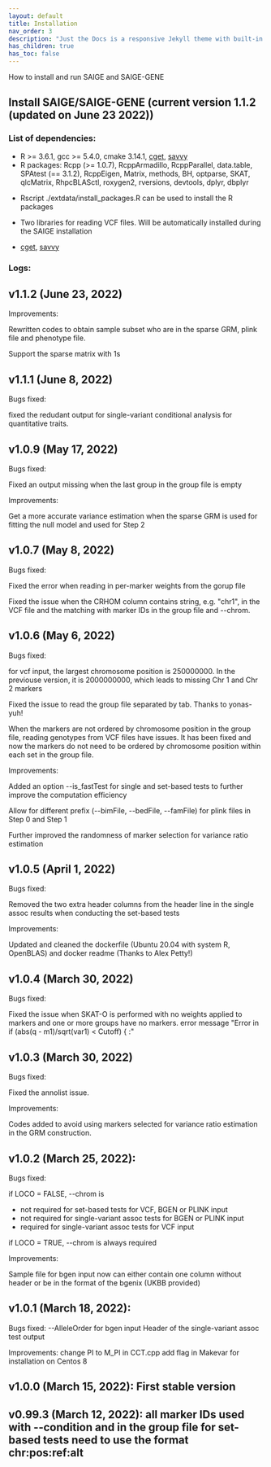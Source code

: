 ```yaml
---
layout: default
title: Installation
nav_order: 3
description: "Just the Docs is a responsive Jekyll theme with built-in search that is easily customizable and hosted on GitHub Pages."
has_children: true
has_toc: false
---
```


How to install and run SAIGE and SAIGE-GENE


## Install SAIGE/SAIGE-GENE (current version 1.1.2 (updated on June 23 2022))

### List of dependencies:

* R >= 3.6.1, gcc >= 5.4.0, cmake 3.14.1, [cget](https://cget.readthedocs.io/en/latest/src/intro.html#installing-cget), [savvy](https://github.com/statgen/savvy)
* R packages: Rcpp (>= 1.0.7), RcppArmadillo, RcppParallel, data.table, SPAtest (== 3.1.2),
        RcppEigen, Matrix, methods, BH, optparse, SKAT, qlcMatrix, RhpcBLASctl, roxygen2, rversions, devtools, dplyr, dbplyr
-  Rscript ./extdata/install_packages.R can be used to install the R packages

* Two libraries for reading VCF files. Will be automatically installed during the SAIGE installation
-  [cget](https://cget.readthedocs.io/en/latest/src/intro.html#installing-cget), [savvy](https://github.com/statgen/savvy)

### Logs:


## v1.1.2 (June 23, 2022)
Improvements:

Rewritten codes to obtain sample subset who are in the sparse GRM, plink file and phenotype file. 

Support the sparse matrix with 1s

## v1.1.1 (June 8, 2022)

Bugs fixed:

fixed the redudant output for single-variant conditional analysis for quantitative traits.


## v1.0.9 (May 17, 2022)

Bugs fixed:

Fixed an output missing when the last group in the group file is empty

Improvements:

Get a more accurate variance estimation when the sparse GRM is used for fitting the null model and used for Step 2


## v1.0.7 (May 8, 2022)

Bugs fixed:

Fixed the error when reading in per-marker weights from the gorup file

Fixed the issue when the CRHOM column contains string, e.g. "chr1", in the VCF file and the matching with marker IDs in the group file and --chrom. 


## v1.0.6 (May 6, 2022)

Bugs fixed: 

for vcf input, the largest chromosome position is 250000000. In the previouse version, it is 2000000000, which leads to missing Chr 1 and Chr 2 markers 

Fixed the issue to read the group file separated by tab. Thanks to yonas-yuh!

When the markers are not ordered by chromosome position in the group file, reading genotypes from VCF files have issues. It has been fixed and now the markers do not need to be ordered by chromosome position within each set in the group file.  

Improvements: 

Added an option --is_fastTest for single and set-based tests to further improve the computation efficiency 

Allow for different prefix (--bimFile, --bedFile, --famFile) for plink files in Step 0 and Step 1

Further improved the randomness of marker selection for variance ratio estimation


## v1.0.5 (April 1, 2022)
Bugs fixed:

Removed the two extra header columns from the header line in the single assoc results when conducting the set-based tests

Improvements:

Updated and cleaned the dockerfile (Ubuntu 20.04 with system R, OpenBLAS) and docker readme (Thanks to Alex Petty!) 


## v1.0.4 (March 30, 2022)
Bugs fixed:

Fixed the issue when SKAT-O is performed with no weights applied to markers and one or more groups have no markers. error message "Error in if (abs(q - m1)/sqrt(var1) < Cutoff) { :"


## v1.0.3 (March 30, 2022)
Bugs fixed:

Fixed the annolist issue.

Improvements:

Codes added to avoid using markers selected for variance ratio estimation in the GRM construction.


## v1.0.2 (March 25, 2022):
Bugs fixed:

if LOCO = FALSE, --chrom is 
- not required for set-based tests for VCF, BGEN or PLINK input 
- not required for single-variant assoc tests for BGEN or PLINK input
- required for single-variant assoc tests for VCF input

if LOCO = TRUE, --chrom is always required 

Improvements:

Sample file for bgen input now can either contain one column without header or be in the format of the bgenix (UKBB provided)  

## v1.0.1 (March 18, 2022): 
Bugs fixed:
--AlleleOrder for bgen input
Header of the single-variant assoc test output

Improvements:
change PI to M_PI in CCT.cpp
add flag in Makevar for installation on Centos 8

## v1.0.0 (March 15, 2022): First stable version

## v0.99.3 (March 12, 2022): all marker IDs used with --condition and in the group file for set-based tests need to use the format chr:pos:ref:alt

